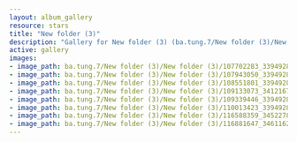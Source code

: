 ```yaml
---
layout: album_gallery
resource: stars
title: "New folder (3)"
description: "Gallery for New folder (3) (ba.tung.7/New folder (3)/New folder (3))"
active: gallery
images:
- image_path: ba.tung.7/New folder (3)/New folder (3)/107702283_3394928680550539_7242489872186506025_n.jpg
- image_path: ba.tung.7/New folder (3)/New folder (3)/107943050_3394928227217251_8365975273011162147_n.jpg
- image_path: ba.tung.7/New folder (3)/New folder (3)/108551801_3394928270550580_2493394790563631474_n.jpg
- image_path: ba.tung.7/New folder (3)/New folder (3)/109133073_3412167628826644_6181877410275101015_n.jpg
- image_path: ba.tung.7/New folder (3)/New folder (3)/109339446_3394928750550532_7452445830307499472_n.jpg
- image_path: ba.tung.7/New folder (3)/New folder (3)/110013423_3394928173883923_687273647108992827_n.jpg
- image_path: ba.tung.7/New folder (3)/New folder (3)/116588359_3452278901482183_715200028654303917_n.jpg
- image_path: ba.tung.7/New folder (3)/New folder (3)/116881647_3461162313927175_6556313537801143120_n.jpg
---
```

